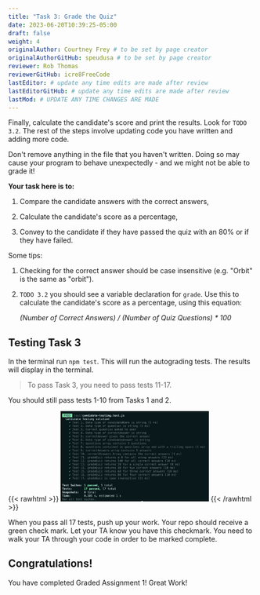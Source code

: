 ```yaml
---
title: "Task 3: Grade the Quiz"
date: 2023-06-20T10:39:25-05:00
draft: false
weight: 4
originalAuthor: Courtney Frey # to be set by page creator
originalAuthorGitHub: speudusa # to be set by page creator
reviewer: Rob Thomas
reviewerGitHub: icre8FreeCode
lastEditor: # update any time edits are made after review
lastEditorGitHub: # update any time edits are made after review
lastMod: # UPDATE ANY TIME CHANGES ARE MADE
---
```


Finally, calculate the candidate's score and print the results. Look for `TODO 3.2`.  The rest of the steps involve updating code you have written and adding more code. 

Don't remove anything in the file that you haven't written. Doing so may cause your program to behave unexpectedly - and we might not be able to grade it!

**Your task here is to:**

   1. Compare the candidate answers with the correct answers,

   1. Calculate the candidate's score as a percentage,

   1. Convey to the candidate if they have passed the quiz with an 80% or if they have failed.

Some tips:
   1. Checking for the correct answer should be case insensitive (e.g. "Orbit" is the same as "orbit").

   1. `TODO 3.2` you should see a variable declaration for `grade`. Use this to calculate the candidate's score as a percentage, using this equation:

      _(Number of Correct Answers) / (Number of Quiz Questions) * 100_

## Testing Task 3

In the terminal run `npm test`.  This will run the autograding tests.  The results will display in the terminal.

   > To pass Task 3, you need to pass tests 11-17.  

You should still pass tests 1-10 from Tasks 1 and 2. 

{{< rawhtml >}}
   <img src="../images/AllTests-Pass.png" alt=" " width=60% />
{{< /rawhtml >}}

When you pass all 17 tests, push up your work.  Your repo should receive a green check mark. Let your TA know you have this checkmark.  You need to walk your TA through your code in order to be marked complete.

## Congratulations!  

You have completed Graded Assignment 1!  Great Work!
